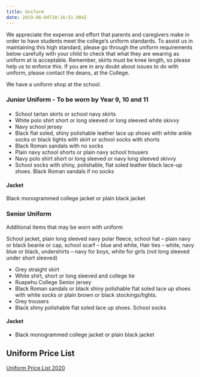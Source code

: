 ```yaml
---
title: Uniform
date: 2019-06-04T10:16:51.084Z
---
```

We appreciate the expense and effort that parents and caregivers make in order to have students meet the college’s uniform standards. To assist us in maintaining this high standard, please go through the uniform requirements below carefully with your child to check that what they are wearing as uniform at is acceptable. Remember, skirts must be knee length, so please help us to enforce this. If you are in any doubt about issues to do with uniform, please contact the deans, at the College.

We have a uniform shop at the school.

### Junior Uniform - To be worn by Year 9, 10 and 11

#### 

* School tartan skirts or school navy skirts
* White polo shirt short or long sleeved or long sleeved white skivvy
* Navy school jersey
* Black flat soled, shiny polishable leather lace up shoes with white ankle socks or black tights with skirt or school socks with shorts
* Black Roman sandals with no socks
* Plain navy school shorts or plain navy school trousers
* Navy polo shirt short or long sleeved or navy long sleeved skivvy
* School socks with shiny, polishable, flat soled leather black lace-up shoes. Black Roman sandals if no socks

#### Jacket

Black monogrammed college jacket or plain black jacket



### Senior Uniform

Additional items that may be worn with uniform

School jacket, plain long sleeved navy polar fleece, school hat – plain navy or black beanie or cap, school scarf – blue and white, Hair ties – white, navy blue or black, undershirts – navy for boys, white for girls (not long sleeved under short sleeved)

* Grey straight skirt
* White shirt, short or long sleeved and college tie
* Ruapehu College Senior jersey
* Black Roman sandals or black shiny polishable flat soled lace up shoes with white socks or plain brown or black stockings/tights.
* Grey trousers
* Black shiny polishable flat soled lace up shoes.  School socks

#### Jacket

* Black monogrammed college jacket or plain black jacket

## Uniform Price List

[Uniform Price List 2020](https://res.cloudinary.com/ruapehu-college/image/upload/v1591218884/Uniform_Price_List_2020_sxrfjt.pdf)
